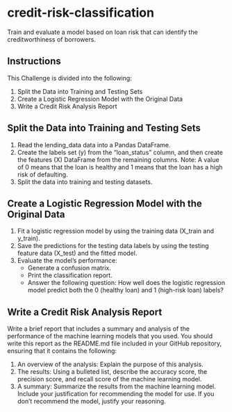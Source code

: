 # credit-risk-classification
Train and evaluate a model based on loan risk that can identify the creditworthiness of borrowers.

## Instructions
This Challenge is divided into the following:
1. Split the Data into Training and Testing Sets
2. Create a Logistic Regression Model with the Original Data
3. Write a Credit Risk Analysis Report

## Split the Data into Training and Testing Sets
1. Read the lending_data data into a Pandas DataFrame.
2. Create the labels set (y) from the “loan_status” column, and then create the features (X) DataFrame from the remaining columns. Note: A value of 0 means that the loan is healthy and 1 means that the loan has a high risk of defaulting.
3. Split the data into training and testing datasets.

## Create a Logistic Regression Model with the Original Data
1. Fit a logistic regression model by using the training data (X_train and y_train).
2. Save the predictions for the testing data labels by using the testing feature data (X_test) and the fitted model.
3. Evaluate the model’s performance:
     * Generate a confusion matrix.
     * Print the classification report.
     * Answer the following question: How well does the logistic regression model predict both the 0 (healthy loan) and 1 (high-risk loan) labels?

## Write a Credit Risk Analysis Report
Write a brief report that includes a summary and analysis of the performance of the machine learning models that you used. You should write this report as the README.md file included in your GitHub repository, ensuring that it contains the following:
1. An overview of the analysis: Explain the purpose of this analysis.
2. The results: Using a bulleted list, describe the accuracy score, the precision score, and recall score of the machine learning model.
3. A summary: Summarize the results from the machine learning model. Include your justification for recommending the model for use. If you don’t recommend the model, justify your reasoning.
